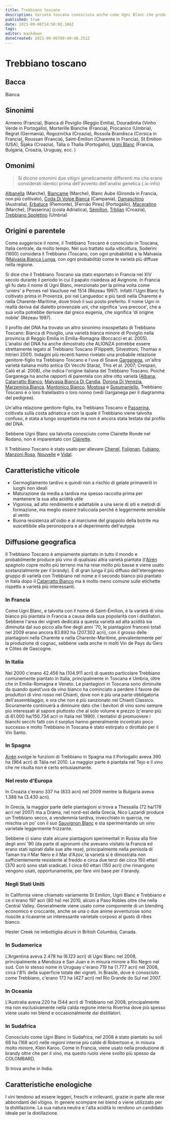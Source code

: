 ```yaml
---
title: Trebbiano toscano
description: Varietà toscana conosciuta anche come Ugni Blanc che probabilmente produce più vino (tipicamente aspro e neutro) di qualsiasi altro vitigno al mondo.
published: true
date: 2021-09-06T14:50:02.186Z
tags: 
editor: markdown
dateCreated: 2021-09-06T09:40:48.251Z
---
```


# Trebbiano toscano

## Bacca
Bianca

## Sinonimi
Armeno (Francia), Bianca di Poviglio (Reggio Emilia), Douradinha (Vinho Verde in Portogallo), Morterille Blanche (Francia), Procanico (Umbria), Regrat (Germania), Rogoznička (Croazia), Rossola Brandisca (Corsica in Francia), Roussan (Francia), Saint-Émilion (Charente in Francia), St Emilion (USA), Šijaka (Croazia), Tália o Thalia (Portogallo), [Ugni Blanc](/vitigni/bacca-bianca/ugni-blanc) (Francia, Bulgaria, Croazia, Uruguay, ecc. )

## Omonimi
> Si dicono omonimi due vitigni geneticamente differenti ma che erano considerati identici prima dell'avvento dell'analisi genetica
{.is-info}

[Albanella](/vitigni/bacca-bianca/albanella) (Marche), [Biancame](/vitigni/bacca-bianca/biancame) (Marche), Blanc Aube (Gironda in Francia, non più coltivato), [Coda Di Volpe Bianca](/vitigni/Italia/bacca-bianca/coda-di-volpe-bianca) (Campania), [Damaschino](/vitigni/bacca-bianca/damaschino) (Australia), [Erbaluce](/vitigni/bacca-bianca/erbaluce) (Piemonte), [Fernão Pires] (Portogallo), [Maceratino](/vitigni/bacca-bianca/maceratino) (Marche), [Passerina] (costa Adriatica), [Sémillon](/vitigni/bacca-bianca/semillon), [Trbljan](/vitigni/bacca-bianca/trbljan) (Croazia), [Trebbiano Spoletino](/vitigni/Italia/bacca-bianca/trebbiano-spoletino) (Umbria)


## Origini e parentele
Come suggerisce il nome, il Trebbiano Toscano è conosciuto in Toscana, Italia centrale, da molto tempo. Nel suo trattato sulla viticoltura, Soderini (1600) considera il Trebbiano (Toscano, con ogni probabilità) e la Malvasia ([Malvasia Bianca Lunga](/vitigni/Italia/bacca-bianca/malvasia-bianca-lunga), con ogni probabilità) come le varietà più diffuse nella regione.

Si dice che il Trebbiano Toscano sia stato esportato in Francia nel XIV secolo durante il periodo in cui il papato risiedeva ad Avignone. In Francia gli fu dato il nome di Ugni Blanc, menzionato per la prima volta come 'uniers' a Pernes nel Vaucluse nel 1514 (Rézeau 1997). Infatti l'Ugni Blanc fu coltivato prima in Provenza, poi nel Languedoc e più tardi nella Charente e nella Charente-Maritime, dove trovò il suo posto preferito. Il nome Ugni in realtà deriva dal dialetto provenzale uni, che significa 'uva precoce', che a sua volta potrebbe derivare dal greco eugenia, che significa 'di origine nobile' (Rézeau 1997).

Il profilo del DNA ha trovato un altro sinonimo insospettato di Trebbiano Toscano: Bianca di Poviglio, una varietà bianca minore di Poviglio nella provincia di Reggio Emilia in Emilia-Romagna (Boccacci et al. 2005). L'analisi del DNA ha anche dimostrato che ALIONZA potrebbe essere strettamente legato al Trebbiano Toscano (Filippetti, Silvestroni, Thomas e Intrieri 2001). Indagini più recenti hanno rivelato una probabile relazione genitore-figlio tra Trebbiano Toscano e l'uva di Soave [Garganega](/vitigni/Italia/bacca-bianca/garganega), un'altra varietà italiana molto antica (Di Vecchi Staraz, This et al. 2007; Crespan, Calò et al. 2008), che indica l'origine italiana del Trebbiano Toscano. Poiché Garganega ha anche rapporti di parentela con altre otto varietà ([Albana](/vitigni/Italia/bacca-bianca/albana), [Catarratto Bianco](/vitigni/bacca-bianca/catarratto-bianco), [Malvasia Bianca Di Candia](/vitigni/Italia/bacca-bianca/malvasia-bianca-di-candia), [Dorona Di Venezia](/vitigni/Italia/bacca-bianca/dorona-di-venezia), [Marzemina Bianca](/vitigni/bacca-bianca/marzemina-bianca), [Montonico Bianco](/vitigni/bacca-bianca/montonico-bianco), [Mostosa](/vitigni/bacca-bianca/mostosa) e [Susumaniello](/vitigni/bacca-nera/susumaniello), Trebbiano Toscano è o loro fratellastro o loro nonno (vedi Garganega per il diagramma del pedigree).

Un'altra relazione genitore-figlio, tra Trebbiano Toscano e [Passerina](/vitigni/bacca-bianca/passerina), coltivata sulla costa adriatica e con la quale il Trebbiano viene talvolta confuso, è stata a lungo sospettata ma non è ancora stata testata dal profilo del DNA.

Sebbene Ugni Blanc sia talvolta conosciuto come Clairette Ronde nel Rodano, non è imparentato con [Clairette](/vitigni/bacca-bianca/clairette).

Il Trebbiano Toscano è stato usato per allevare [Chenel](/vitigni/bacca-bianca/chenel), [Folignan](/vitigni/bacca-bianca/folignan), [Fubiano](/vitigni/bacca-bianca/fubiano), [Manzoni Rosa](/vitigni/bacca-bianca/manzoni-rosa), [Nouvelle](/vitigni/bacca-bianca/nouvelle) e [Vidal](/vitigni/bacca-bianca/vidal).

## Caratteristiche viticole

- Germogliamento tardivo e quindi non a rischio di gelate primaverili in luoghi non ideali
- Maturazione da media a tardiva ma spesso raccolta prima per mantenere la sua alta acidità utile
- Vigorosa, ad alto rendimento e adattabile a una serie di siti e metodi di formazione, ma meglio essere tralicciata perché è leggermente sensibile al vento
- Buona resistenza all'oidio e al marciume del grappolo della botrite ma suscettibile alla peronospora e al deperimento dell'eutypa

## Diffusione geografica

Il Trebbiano Toscano è ampiamente piantato in tutto il mondo e probabilmente produce più vino di qualsiasi altra varietà piantata (l'[Airén](/vitigni/bacca-bianca/airen) spagnolo copre molto più terreno ma ha rese molto più basse e viene usato sostanzialmente per il brandy). È di gran lunga il più diffuso dell'eterogeneo gruppo di varietà con Trebbiano nel nome e il secondo bianco più piantato in Italia dopo il [Catarratto Bianco](/vitigni/bacca-bianca/catarratto-bianco) ma è molto meno comune sulle etichette rispetto a varietà più interessanti. 

### In Francia

Come Ugni Blanc, e talvolta con il nome di Saint-Émilion, è la varietà di vino bianco più piantata in Francia a causa della sua popolarità con i distillatori. Sebbene l'area dei vigneti dedicata a questa varietà ad alta acidità sia diminuita dal suo picco alla fine degli anni '70, le piantagioni francesi totali nel 2009 erano ancora 83.892 ha (207.302 acri), con il grosso delle piantagioni nella Charente e nella Charente-Maritime, prevalentemente per la produzione di cognac, sebbene vada anche in molti Vin de Pays du Gers e Côtes de Gascogne.


### In Italia

Nel 2000 c'erano 42.456 ha (104.911 acri) di questo particolare Trebbiano comunemente piantato in Italia, principalmente in Toscana e Umbria, oltre che in Emilia-Romagna e Veneto. Le piantagioni in Toscana sono diminuite da quando quest'uva da vino bianco ha cominciato a perdere il favore dei produttori di vino rosso nel Chianti, dove non è più una parte obbligatoria dell'assemblaggio, e ora che non è più sanzionato nel Chianti Classico. Sicuramente continuerà a diminuire dato che i bevitori di vino sono sempre più interessati al sapore piuttosto che al solo volume e prezzo (c'erano più di 61.000 ha/150.734 acri in Italia nel 1990). I tentativi di promuovere i bianchi secchi fatti con il surplus hanno generalmente incontrato poco successo e molto Trebbiano in Toscana è stato estirpato o dirottato per il Vin Santo.

### In Spagna

[Airén](/vitigni/bacca-bianca/airen) svolge le funzioni di Trebbiano in Spagna ma il Portogallo aveva 390 ha (964 acri) di Tália nel 2010. La maggior parte è piantata nel Tejo e il vino che ne risulta non è certo entusiasmante.

### Nel resto d'Europa

In Croazia c'erano 337 ha (833 acri) nel 2009 mentre la Bulgaria aveva 1.388 ha (3.430 acri).

In Grecia, la maggior parte delle piantagioni si trova a Thessalía (72 ha/178 acri nel 2007) ma a Dráma, nel nord-est della Grecia, Nico Lazaridi produce un Trebbiano secco, a vendemmia tardiva, invecchiato in quercia, ne mischia un po' con il suo [Sauvignon Blanc](/vitigni/Francia/bacca-bianca/sauvignon-blanc) e sta sperimentando un vino varietale leggermente frizzante.

Sebbene ci siano state alcune piantagioni sperimentali in Russia alla fine degli anni '90 (da parte di agronomi che avevano visitato la Francia ed erano stati ispirati dalle sue alte rese), principalmente nella penisola di Taman tra il Mar Nero e il Mar d'Azov, la varietà si è dimostrata non sufficientemente resistente al freddo e circa due terzi dei circa 150 ettari (370 acri) sono stati sradicati. I circa 60 ettari (150 acri) che rimangono vengono usati, opportunamente, per fare vini base per il brandy.

### Negli Stati Uniti

In California viene chiamato variamente St Emilion, Ugni Blanc e Trebbiano e ce n'erano 197 acri (80 ha) nel 2010, alcuni a Paso Robles oltre che nella Central Valley. Generalmente viene usato come componente di un blending economico e croccante, anche se una o due anime avventurose sono riuscite a ricavarne un interessante varietale corposo al gusto di ribes bianco.

Hester Creek ne imbottiglia alcuni in British Columbia, Canada.

### In Sudamerica

L'Argentina aveva 2.478 ha (6.123 acri) di Ugni Blanc nel 2008, principalmente a Mendoza e San Juan e in misura minore a Río Negro nel sud. Con lo stesso nome in Uruguay c'erano 719 ha (1.777 acri) nel 2008, circa l'8% della superficie totale dei vigneti. In Brasile, dove è conosciuto come Trebbiano, c'erano 173 ha (427 acri) nel Rio Grande do Sul nel 2007.

### In Oceania

L'Australia aveva 220 ha (544 acri) di Trebbiano nel 2008, principalmente ma non esclusivamente nella calda regione interna Riverina dove più spesso viene usato nei blend e occasionalmente dai distillatori.

### In Sudafrica

Conosciuto come Ugni Blanc in Sudafrica, nel 2008 è stato piantato su soli 68 ha (168 acri) nelle regioni interne più calde di Robertson e, in misura molto minore, Klein Karoo. Come in Francia, viene usato nella produzione di brandy oltre che per il vino, ma questo ruolo viene svolto più spesso da COLOMBARD.

Si trova anche in India.

## Caratteristiche enologiche

I vini tendono ad essere leggeri, freschi e irrilevanti, grazie in parte alle rese abbondanti del vitigno. In genere scompare nei blend o viene utilizzato per la distillazione. La sua natura neutra e l'alta acidità lo rendono un candidato ideale per la distillazione.
